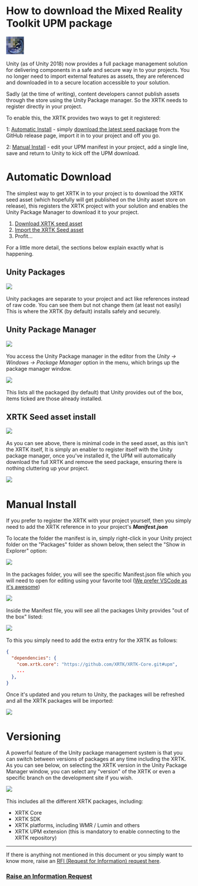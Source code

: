 # How to download the Mixed Reality Toolkit UPM package

![](https://github.com/XRTK/XRTK-Core/raw/master/docs/logo.png)

Unity (as of Unity 2018) now provides a full package management solution for delivering components in a safe and secure way in to your projects.  You no longer need to import external features as assets, they are referenced and downloaded in to a secure location accessible to your solution.

Sadly (at the time of writing), content developers cannot publish assets through the store using the Unity Package manager. So the XRTK needs to register directly in your project.

To enable this, the XRTK provides two ways to get it registered:

1: [Automatic Install](#automatic-download) - simply [download the latest seed package](https://github.com/XRTK/XRTK-Core/releases) from the GitHub release page, import it in to your project and off you go.

2: [Manual Install](#manual-download) - edit your UPM manifest in your project, add a single line, save and return to Unity to kick off the UPM download.

# Automatic Download

The simplest way to get XRTK in to your project is to download the XRTK seed asset (which hopefully will get published on the Unity asset store on release), this registers the XRTK project with your solution and enables the Unity Package Manager to download it to your project.

1. [Download XRTK seed asset](https://github.com/XRTK/XRTK-Core/releases)
2. [Import the XRTK Seed asset](#xrtk-seed-asset-install)
3. Profit...

For a little more detail, the sections below explain exactly what is happening.

## Unity Packages

![](https://github.com/XRTK/XRTK-Core/raw/master/docs/Images/00_XRTKUPMInstall_01_UnityPackages.png)

Unity packages are separate to your project and act like references instead of raw code.  You can see them but not change them (at least not easily)
This is where the XRTK (by default) installs safely and securely.

## Unity Package Manager
![](https://github.com/XRTK/XRTK-Core/raw/master/docs/Images/00_XRTKUPMInstall_02_PackageManagerMenu.png)

You access the Unity Package manager in the editor from the *Unity -> Windows -> Package Manager* option in the menu, which brings up the package manager window.

![](https://github.com/XRTK/XRTK-Core/raw/master/docs/Images/00_XRTKUPMInstall_03_PackageManager.png)

This lists all the packaged (by default) that Unity provides out of the box, items ticked are those already installed.

## XRTK Seed asset install

![](https://github.com/XRTK/XRTK-Core/raw/master/docs/Images/00_XRTKUPMInstall_04_XRTKAutoInstallAsset.png)

As you can see above, there is minimal code in the seed asset, as this isn't the XRTK itself, It is simply an enabler to register itself with the Unity package manager, once you've installed it, the UPM will automatically download the full XRTK and remove the seed package, ensuring there is nothing cluttering up your project.

![](https://github.com/XRTK/XRTK-Core/raw/master/docs/Images/00_XRTKUPMInstall_05_XRTKDialog.png)

# Manual Install

If you prefer to register the XRTK with your project yourself, then you simply need to add the XRTK reference in to your project's ***Manifest.json***

To locate the folder the manifest is in, simply right-click in your Unity project folder on the "Packages" folder as shown below, then select the "Show in Explorer" option:

![](https://github.com/XRTK/XRTK-Core/raw/master/docs/Images/00_XRTKUPMInstall_06_LocatePackagesFolder.png)

In the packages folder, you will see the specific Manifest.json file which you will need to open for editing using your favorite tool ([We prefer VSCode as it's awesome](https://code.visualstudio.com/))

![](https://github.com/XRTK/XRTK-Core/raw/master/docs/Images/00_XRTKUPMInstall_07_ManifestJSON.png)

Inside the Manifest file, you will see all the packages Unity provides "out of the box" listed:

![](https://github.com/XRTK/XRTK-Core/raw/master/docs/Images/00_XRTKUPMInstall_08_ManifestDependandcies.png)

To this you simply need to add the extra entry for the XRTK as follows:

```json
{
  "dependencies": {
    "com.xrtk.core": "https://github.com/XRTK/XRTK-Core.git#upm",
    ...
  },
}
```

Once it's updated and you return to Unity, the packages will be refreshed and all the XRTK packages will be imported:

![](https://github.com/XRTK/XRTK-Core/raw/master/docs/Images/00_XRTKUPMInstall_08_PackageReimport.png)

# Versioning

A powerful feature of the Unity package management system is that you can switch between versions of packages at any time including the XRTK.  As you can see below, on selecting the XRTK version in the Unity Package Manager window, you can select any "version" of the XRTK or even a specific branch on the development site if you wish.

![](https://github.com/XRTK/XRTK-Core/raw/master/docs/Images/00_XRTKUPMInstall_10_XRTKVersioning.png)

This includes all the different XRTK packages, including:

* XRTK Core
* XRTK SDK
* XRTK platforms, including WMR / Lumin and others
* XRTK UPM extension (this is mandatory to enable connecting to the XRTK repository)

---
If there is anything not mentioned in this document or you simply want to know more, raise an [RFI (Request for Information) request here](https://github.com/XRTK/XRTK-Core/issues/new?assignees=&labels=question&template=request_for_information.md&title=).

### [**Raise an Information Request**](https://github.com/XRTK/XRTK-Core/issues/new?assignees=&labels=question&template=request_for_information.md&title=)